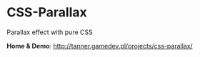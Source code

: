 CSS-Parallax
============

Parallax effect with pure CSS

<strong>Home & Demo</strong>: http://tanner.gamedev.pl/projects/css-parallax/